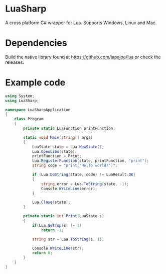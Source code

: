 # LuaSharp
A cross platform C# wrapper for Lua. Supports Windows, Linux and Mac.

# Dependencies
Build the native library found at https://github.com/japajoe/lua or check the releases.

# Example code

```csharp
using System;
using LuaSharp;

namespace LuaSharpApplication
{
    class Program
    {
        private static LuaFunction printFunction;

        static void Main(string[] args)
        {
            LuaState state = Lua.NewState();
            Lua.OpenLibs(state);
            printFunction = Print;
            Lua.RegisterFunction(state, printFunction, "print");
            string code = "print('Hello world!')";

            if (Lua.DoString(state, code) != LuaResult.OK)
            {
                string error = Lua.ToString(state, -1);
                Console.WriteLine(error);
            }

            Lua.Close(state);            
        }

        private static int Print(LuaState s)
        {
            if(Lua.GetTop(s) != 1)
                return -1;

            string str = Lua.ToString(s, 1);

            Console.WriteLine(str);
            return 0;
        }
    }
}
```
